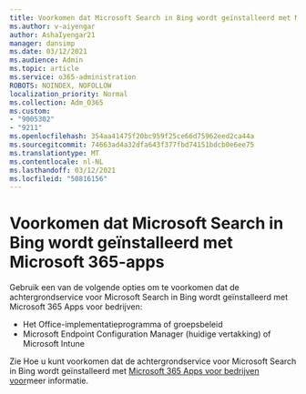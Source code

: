 ```yaml
---
title: Voorkomen dat Microsoft Search in Bing wordt geïnstalleerd met Microsoft 365-apps
ms.author: v-aiyengar
author: AshaIyengar21
manager: dansimp
ms.date: 03/12/2021
ms.audience: Admin
ms.topic: article
ms.service: o365-administration
ROBOTS: NOINDEX, NOFOLLOW
localization_priority: Normal
ms.collection: Adm_O365
ms.custom:
- "9005302"
- "9211"
ms.openlocfilehash: 354aa41475f20bc959f25ce66d75962eed2ca44a
ms.sourcegitcommit: 74663ad4a32dfa643f377fbd74151bdcb0e6ee75
ms.translationtype: MT
ms.contentlocale: nl-NL
ms.lasthandoff: 03/12/2021
ms.locfileid: "50816156"
---
```

# <a name="prevent-microsoft-search-in-bing-from-installing-with-microsoft-365-apps"></a>Voorkomen dat Microsoft Search in Bing wordt geïnstalleerd met Microsoft 365-apps

Gebruik een van de volgende opties om te voorkomen dat de achtergrondservice voor Microsoft Search in Bing wordt geïnstalleerd met Microsoft 365 Apps voor bedrijven:

- Het Office-implementatieprogramma of groepsbeleid
- Microsoft Endpoint Configuration Manager (huidige vertakking) of Microsoft Intune

Zie Hoe u kunt voorkomen dat de achtergrondservice voor Microsoft Search in Bing wordt geïnstalleerd met [Microsoft 365 Apps voor bedrijven voor](https://go.microsoft.com/fwlink/?linkid=2151946)meer informatie.
